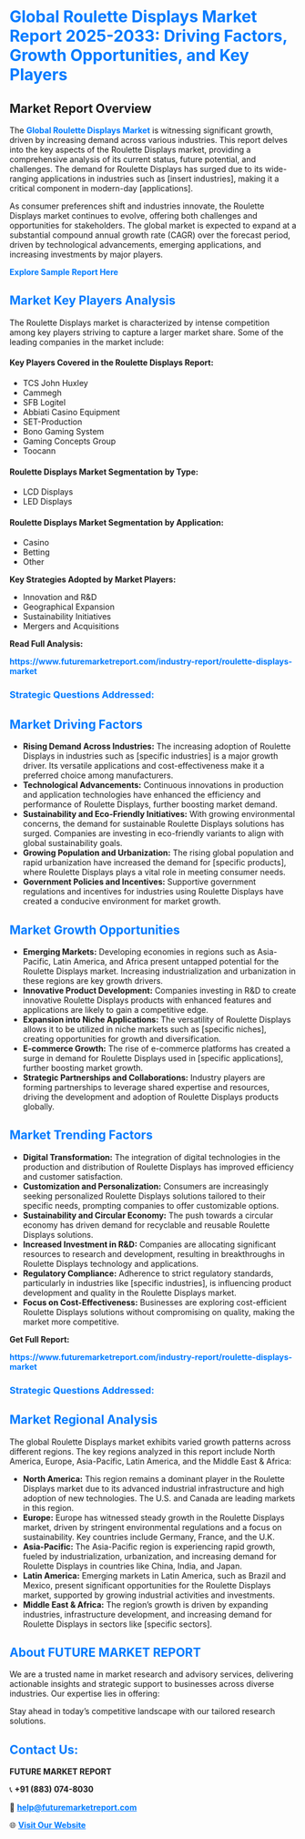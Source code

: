 <h1 style="color: #007BFF;">Global Roulette Displays Market Report 2025-2033: Driving Factors, Growth Opportunities, and Key Players</h1>

<section id="overview">
<h2>Market Report Overview</h2>
<p>The <a href="https://www.futuremarketreport.com/industry-report/roulette-displays-market" style="color: #007BFF; text-decoration: none;"><strong>Global Roulette Displays Market</strong></a> is witnessing significant growth, driven by increasing demand across various industries. This report delves into the key aspects of the Roulette Displays market, providing a comprehensive analysis of its current status, future potential, and challenges. The demand for Roulette Displays has surged due to its wide-ranging applications in industries such as [insert industries], making it a critical component in modern-day [applications].</p>
<p>As consumer preferences shift and industries innovate, the Roulette Displays market continues to evolve, offering both challenges and opportunities for stakeholders. The global market is expected to expand at a substantial compound annual growth rate (CAGR) over the forecast period, driven by technological advancements, emerging applications, and increasing investments by major players.</p>
</section>

<section id="overview">
<p><a href="https://www.futuremarketreport.com/request-sample/reportId=75456" style="color: #007BFF; text-decoration: none;"><strong>Explore Sample Report Here</strong></a></p>
</section>

<section id="key-players">
<h2 style="color: #007BFF;">Market Key Players Analysis</h2>
<p>The Roulette Displays market is characterized by intense competition among key players striving to capture a larger market share. Some of the leading companies in the market include:</p>
<h4>Key Players Covered in the Roulette Displays Report:</h4>
<ul><li>TCS John Huxley</li><li>Cammegh</li><li>SFB Logitel</li><li>Abbiati Casino Equipment</li><li>SET-Production</li><li>Bono Gaming System</li><li>Gaming Concepts Group</li><li>Toocann</li></ul>
<h4>Roulette Displays Market Segmentation by Type:</h4>
<ul><li>LCD Displays</li><li>LED Displays</li></ul>

<h4>Roulette Displays Market Segmentation by Application:</h4>
<ul><li>Casino</li><li>Betting</li><li>Other</li></ul>
<p><strong>Key Strategies Adopted by Market Players:</strong></p>
<ul>
<li>Innovation and R&D</li>
<li>Geographical Expansion</li>
<li>Sustainability Initiatives</li>
<li>Mergers and Acquisitions</li>
</ul>
</section>

<section>
<p><strong>Read Full Analysis: </strong></p><a href="https://www.futuremarketreport.com/industry-report/roulette-displays-market" style="color: #007BFF; text-decoration: none;"><strong>https://www.futuremarketreport.com/industry-report/roulette-displays-market</strong></a>
<h3 style="color: #007BFF;">Strategic Questions Addressed:</h3>
</section>

<section id="driving-factors">
<h2 style="color: #007BFF;">Market Driving Factors</h2>
<ul>
<li><strong>Rising Demand Across Industries:</strong> The increasing adoption of Roulette Displays in industries such as [specific industries] is a major growth driver. Its versatile applications and cost-effectiveness make it a preferred choice among manufacturers.</li>
<li><strong>Technological Advancements:</strong> Continuous innovations in production and application technologies have enhanced the efficiency and performance of Roulette Displays, further boosting market demand.</li>
<li><strong>Sustainability and Eco-Friendly Initiatives:</strong> With growing environmental concerns, the demand for sustainable Roulette Displays solutions has surged. Companies are investing in eco-friendly variants to align with global sustainability goals.</li>
<li><strong>Growing Population and Urbanization:</strong> The rising global population and rapid urbanization have increased the demand for [specific products], where Roulette Displays plays a vital role in meeting consumer needs.</li>
<li><strong>Government Policies and Incentives:</strong> Supportive government regulations and incentives for industries using Roulette Displays have created a conducive environment for market growth.</li>
</ul>
</section>

<section id="growth-opportunities">
<h2 style="color: #007BFF;">Market Growth Opportunities</h2>
<ul>
<li><strong>Emerging Markets:</strong> Developing economies in regions such as Asia-Pacific, Latin America, and Africa present untapped potential for the Roulette Displays market. Increasing industrialization and urbanization in these regions are key growth drivers.</li>
<li><strong>Innovative Product Development:</strong> Companies investing in R&D to create innovative Roulette Displays products with enhanced features and applications are likely to gain a competitive edge.</li>
<li><strong>Expansion into Niche Applications:</strong> The versatility of Roulette Displays allows it to be utilized in niche markets such as [specific niches], creating opportunities for growth and diversification.</li>
<li><strong>E-commerce Growth:</strong> The rise of e-commerce platforms has created a surge in demand for Roulette Displays used in [specific applications], further boosting market growth.</li>
<li><strong>Strategic Partnerships and Collaborations:</strong> Industry players are forming partnerships to leverage shared expertise and resources, driving the development and adoption of Roulette Displays products globally.</li>
</ul>
</section>

<section id="trending-factors">
<h2 style="color: #007BFF;">Market Trending Factors</h2>
<ul>
<li><strong>Digital Transformation:</strong> The integration of digital technologies in the production and distribution of Roulette Displays has improved efficiency and customer satisfaction.</li>
<li><strong>Customization and Personalization:</strong> Consumers are increasingly seeking personalized Roulette Displays solutions tailored to their specific needs, prompting companies to offer customizable options.</li>
<li><strong>Sustainability and Circular Economy:</strong> The push towards a circular economy has driven demand for recyclable and reusable Roulette Displays solutions.</li>
<li><strong>Increased Investment in R&D:</strong> Companies are allocating significant resources to research and development, resulting in breakthroughs in Roulette Displays technology and applications.</li>
<li><strong>Regulatory Compliance:</strong> Adherence to strict regulatory standards, particularly in industries like [specific industries], is influencing product development and quality in the Roulette Displays market.</li>
<li><strong>Focus on Cost-Effectiveness:</strong> Businesses are exploring cost-efficient Roulette Displays solutions without compromising on quality, making the market more competitive.</li>
</ul>
</section>

<section>
<p><strong>Get Full Report: </strong></p><a href="https://www.futuremarketreport.com/industry-report/roulette-displays-market" style="color: #007BFF; text-decoration: none;"><strong>https://www.futuremarketreport.com/industry-report/roulette-displays-market</strong></a>
<h3 style="color: #007BFF;">Strategic Questions Addressed:</h3>
</section>


<section id="regional-analysis">
<h2 style="color: #007BFF;">Market Regional Analysis</h2>
<p>The global Roulette Displays market exhibits varied growth patterns across different regions. The key regions analyzed in this report include North America, Europe, Asia-Pacific, Latin America, and the Middle East & Africa:</p>
<ul>
<li><strong>North America:</strong> This region remains a dominant player in the Roulette Displays market due to its advanced industrial infrastructure and high adoption of new technologies. The U.S. and Canada are leading markets in this region.</li>
<li><strong>Europe:</strong> Europe has witnessed steady growth in the Roulette Displays market, driven by stringent environmental regulations and a focus on sustainability. Key countries include Germany, France, and the U.K.</li>
<li><strong>Asia-Pacific:</strong> The Asia-Pacific region is experiencing rapid growth, fueled by industrialization, urbanization, and increasing demand for Roulette Displays in countries like China, India, and Japan.</li>
<li><strong>Latin America:</strong> Emerging markets in Latin America, such as Brazil and Mexico, present significant opportunities for the Roulette Displays market, supported by growing industrial activities and investments.</li>
<li><strong>Middle East & Africa:</strong> The region’s growth is driven by expanding industries, infrastructure development, and increasing demand for Roulette Displays in sectors like [specific sectors].</li>
</ul>
</section>

<footer>
<h2 style="color: #007BFF;">About FUTURE MARKET REPORT</h2>
<p>We are a trusted name in market research and advisory services, delivering actionable insights and strategic support to businesses across diverse industries. Our expertise lies in offering:</p>

<p>Stay ahead in today’s competitive landscape with our tailored research solutions.</p>

<h2 style="color: #007BFF;">Contact Us:</h2>
<p><strong>FUTURE MARKET REPORT</strong></p>
<p>📞 <strong>+91 (883) 074-8030</strong></p>
<p>📧 <strong><a href="mailto:help@futuremarketreport.com" style="color: #007BFF;">help@futuremarketreport.com</a></strong></p>
<p>🌐 <strong><a href="https://www.futuremarketreport.com/" style="color: #007BFF;">Visit Our Website</a></strong></p>
</footer>